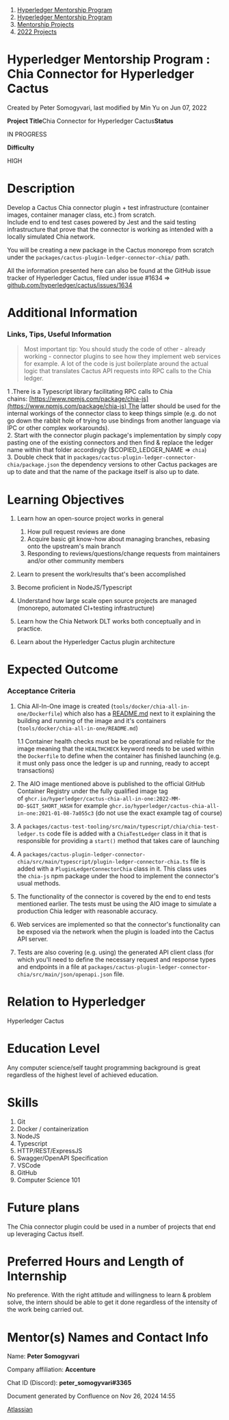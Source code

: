 1. [Hyperledger Mentorship Program](index.html)
2. [Hyperledger Mentorship Program](Hyperledger-Mentorship-Program_21954571.html)
3. [Mentorship Projects](Mentorship-Projects_21954604.html)
4. [2022 Projects](2022-Projects_21954800.html)

# Hyperledger Mentorship Program : Chia Connector for Hyperledger Cactus

Created by Peter Somogyvari, last modified by Min Yu on Jun 07, 2022

**Project Title**Chia Connector for Hyperledger Cactus**Status**

IN PROGRESS

**Difficulty**

HIGH

# Description

Develop a Cactus Chia connector plugin + test infrastructure (container images, container manager class, etc.) from scratch.  
Include end to end test cases powered by Jest and the said testing infrastructure that prove that the connector is working as intended with a locally simulated Chia network.

You will be creating a new package in the Cactus monorepo from scratch under the `packages/cactus-plugin-ledger-connector-chia/` path.

All the information presented here can also be found at the GitHub issue tracker of Hyperledger Cactus, filed under issue #1634 =&gt; [github.com/hyperledger/cactus/issues/1634](http://github.com/hyperledger/cactus/issues/1634)

# Additional Information

### Links, Tips, Useful Information

> Most important tip: You should study the code of other - already working - connector plugins to see how they implement web services for example. A lot of the code is just boilerplate around the actual logic that translates Cactus API requests into RPC calls to the Chia ledger.

1 .There is a Typescript library facilitating RPC calls to Chia chains: [https://www.npmjs.com/package/chia-js](https://www.npmjs.com/package/chia-js) The latter should be used for the internal workings of the connector class to keep things simple (e.g. do not go down the rabbit hole of trying to use bindings from another language via IPC or other complex workarounds).  
2\. Start with the connector plugin package's implementation by simply copy pasting one of the existing connectors and then find &amp; replace the ledger name within that folder accordingly ($COPIED\_LEDGER\_NAME =&gt; `chia`)  
3\. Double check that in `packages/cactus-plugin-ledger-connector-chia/package.json` the dependency versions to other Cactus packages are up to date and that the name of the package itself is also up to date.

# Learning Objectives

1. Learn how an open-source project works in general
   
   1. How pull request reviews are done
   2. Acquire basic git know-how about managing branches, rebasing onto the upstream's main branch
   3. Responding to reviews/questions/change requests from maintainers and/or other community members
2. Learn to present the work/results that's been accomplished
3. Become proficient in NodeJS/Typescript
4. Understand how large scale open source projects are managed (monorepo, automated CI+testing infrastructure)
5. Learn how the Chia Network DLT works both conceptually and in practice.
6. Learn about the Hyperledger Cactus plugin architecture

# Expected Outcome

### Acceptance Criteria

1. Chia All-In-One image is created (`tools/docker/chia-all-in-one/Dockerfile`) which also has a [README.md](http://README.md) next to it explaining the building and running of the image and it's containers (`tools/docker/chia-all-in-one/README.md`)
   
   1.1 Container health checks must be be operational and reliable for the image meaning that the `HEALTHCHECK` keyword needs to be used within the `Dockerfile` to define when the container has finished launching (e.g. it must only pass once the ledger is up and running, ready to accept transactions)
2. The AIO image mentioned above is published to the official GitHub Container Registry under the fully qualified image tag of `ghcr.io/hyperledger/cactus-chia-all-in-one:2022-MM-DD-$GIT_SHORT_HASH` for example `ghcr.io/hyperledger/cactus-chia-all-in-one:2021-01-08-7a055c3` (do not use the exact example tag of course)
3. A `packages/cactus-test-tooling/src/main/typescript/chia/chia-test-ledger.ts` code file is added with a `ChiaTestLedger` class in it that is responsible for providing a `start()` method that takes care of launching
4. A `packages/cactus-plugin-ledger-connector-chia/src/main/typescript/plugin-ledger-connector-chia.ts` file is added with a `PluginLedgerConnectorChia` class in it. This class uses the `chia-js` npm package under the hood to implement the connector's usual methods.
5. The functionality of the connector is covered by the end to end tests mentioned earlier. The tests must be using the AIO image to simulate a production Chia ledger with reasonable accuracy.
6. Web services are implemented so that the connector's functionality can be exposed via the network when the plugin is loaded into the Cactus API server.
7. Tests are also covering (e.g. using) the generated API client class (for which you'll need to define the necessary request and response types and endpoints in a file at `packages/cactus-plugin-ledger-connector-chia/src/main/json/openapi.json` file.

# Relation to Hyperledger

Hyperledger Cactus

# Education Level

Any computer science/self taught programming background is great regardless of the highest level of achieved education.

# Skills

1. Git
2. Docker / containerization
3. NodeJS
4. Typescript
5. HTTP/REST/ExpressJS
6. Swagger/OpenAPI Specification
7. VSCode
8. GitHub
9. Computer Science 101

# Future plans

The Chia connector plugin could be used in a number of projects that end up leveraging Cactus itself.

# Preferred Hours and Length of Internship

No preference. With the right attitude and willingness to learn &amp; problem solve, the intern should be able to get it done regardless of the intensity of the work being carried out.

# Mentor(s) Names and Contact Info

Name: **Peter Somogyvari**

Company affiliation: **Accenture**

Chat ID (Discord): **peter\_somogyvari#3365**

Document generated by Confluence on Nov 26, 2024 14:55

[Atlassian](http://www.atlassian.com/)
